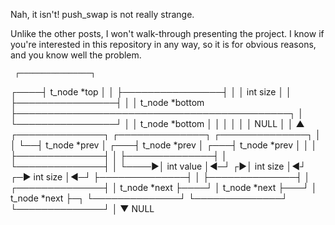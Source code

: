 Nah, it isn't! push_swap is not really strange.

Unlike the other posts, I won't walk-through presenting
the project. I know if you're interested in this repository
in any way, so it is for obvious reasons, and you know well
the problem.

     ┌────────────────┐
┌────┤  t_node *top   │
│    ├────────────────┤
│    │    int size    │
│    ├────────────────┤
│    │ t_node *bottom ├────────────────────────────────────────────┐
│    └────────────────┘                                            │
│     t_node *bottom                                               │
│                                                                  │
│                                                                  │
│ NULL                                                             │
│  ▲  ┌──────────────┐      ┌──────────────┐     ┌──────────────┐  │
│  └──┤ t_node *prev │  ┌───┤ t_node *prev │ ┌───┤ t_node *prev │  │
│     ├──────────────┤  │   ├──────────────┤ │   └──────────────┤  │
└────►│   int value  │◄─┘ ┌►│   int size   │◄┘ ┌─►   int size   │◄─┘
      ├──────────────┤    │ ├──────────────┤   │ ┌──────────────┤
      │ t_node *next ├────┘ │ t_node *next ├───┘ │ t_node *next ├─┐
      └──────────────┘      └──────────────┘     └──────────────┘ │
                                                                  ▼
                                                                NULL
                                                                


